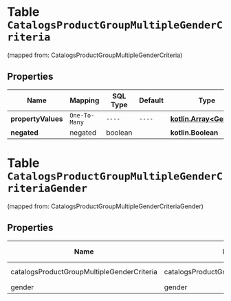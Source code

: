 
# Table `CatalogsProductGroupMultipleGenderCriteria`
(mapped from: CatalogsProductGroupMultipleGenderCriteria)

## Properties
Name | Mapping | SQL Type | Default | Type | Description | Notes
---- | ------- | -------- | ------- | ---- | ----------- | -----
**propertyValues** | `One-To-Many` | `----` | `----`  | [**kotlin.Array&lt;Gender&gt;**](Gender.md) |  | 
**negated** | negated | boolean |  | **kotlin.Boolean** |  |  [optional]


# **Table `CatalogsProductGroupMultipleGenderCriteriaGender`**
(mapped from: CatalogsProductGroupMultipleGenderCriteriaGender)

## Properties
Name | Mapping | SQL Type | Default | Type | Description | Notes
---- | ------- | -------- | ------- | ---- | ----------- | -----
catalogsProductGroupMultipleGenderCriteria | catalogsProductGroupMultipleGenderCriteria | long | | kotlin.Long | Primary Key | *one*
gender | gender | long | | kotlin.Long | Foreign Key | *many*




